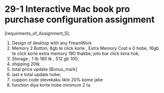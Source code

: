# 29-1 Interactive Mac book pro purchase configuration assignment
[requirments_of_Assignment_5];
1. Design of desktop with any FreamWork
2. Memory 2 Button; 8gb te click korle , Extra Memory Cost e 0 hobe, 16gb te click korle extra memory 180 thakbe; joto bar click kora hok;
3. Storage ; 1 tb 180 tk , 512 gb 100;
4. shipping 20tk
5. total price update
[Bonus_mark]
1. last e total update hobe;
2. cuppon code stevekaku likle 20% kome jabe
3. function diya korte hobe minimum 2 ta 


















